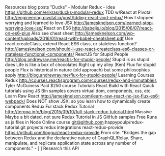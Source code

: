 Resources
    blog posts
        "Ducks" - Modular Redux - idea
            https://github.com/erikras/ducks-modular-redux
        TDD w/React at Pivotal
            http://engineering.pivotal.io/post/tdding-react-and-redux/
        How I stopped worrying and learned to love JSX
            http://jamesknelson.com/learned-stop-worrying-love-jsx/
        React on ES6
            http://babeljs.io/blog/2015/06/07/react-on-es6-plus
            Also see cheat sheet
                http://jamesknelson.com/wp-content/uploads/2016/01/react-with-babel-cheatsheet.pdf
            Use react.createClass, extend React ES6 class, or stateless function?
                http://jamesknelson.com/should-i-use-react-createclass-es6-classes-or-stateless-functional-components/
        ReactJS for Stupid People
            http://blog.andrewray.me/reactjs-for-stupid-people/
            Stupid is as stupid does
            Life is like a box of chocolates
            Right up my alley (Ken)
        Flux for stupid people
            Flux is historical in nature (old approach) but some philosophies apply
            http://blog.andrewray.me/flux-for-stupid-people/
    Learning
        Courses
            Redux
                http://courses.reactjsprogram.com/courses/redux-and-immutablejs
                    Tyler McGuiness
                    Paid $250 course
        Tutorials
            React
                Build with React
                    Quick tutorials using JS Bin samples
                    covers virtual dom, components, css, etc.
                Learn Raw React
                    http://jamesknelson.com/learn-raw-react-no-jsx-flux-es6-webpack/
                    Does NOT show JSX, so you learn how to dynamically create components
            Redux
                Ful stack Redux Tutorial
                    http://teropa.info/blog/2015/09/10/full-stack-redux-tutorial.html
                    Massive
                    Maybe a bit dated, not sure
                Redux Tutorial in JS GitHub samples
                    Free
                    Runs as js files in Node
                    Online course
                    git@github.com:happypoulp/redux-tutorial.git
    projects
        redux integrations
            react-redux-provide
                https://github.com/loggur/react-redux-provide
                From site: "Bridges the gap between Redux and the declarative nature of GraphQL/Relay. Share, manipulate, and replicate application state across any number of components."
                - [ ] Research this API
